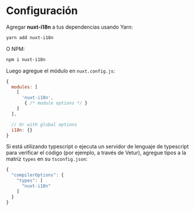 # Configuración

Agregar **nuxt-i18n** a tus dependencias usando Yarn:

```bash
yarn add nuxt-i18n
```

O NPM:

```bash
npm i nuxt-i18n
```

Luego agregue el módulo en `nuxt.config.js`:

```js
{
  modules: [
    [
      'nuxt-i18n',
       { /* module options */ }
    ]
  ],

  // Or with global options
  i18n: {}
}
```

Si está utilizando typescript o ejecuta un servidor de lenguaje de typescript para verificar el código (por ejemplo, a través de Vetur), agregue tipos a la matriz `types` en su `tsconfig.json`:

```js
{
  "compilerOptions": {
    "types": [
      "nuxt-i18n"
    ]
  }
}
```
